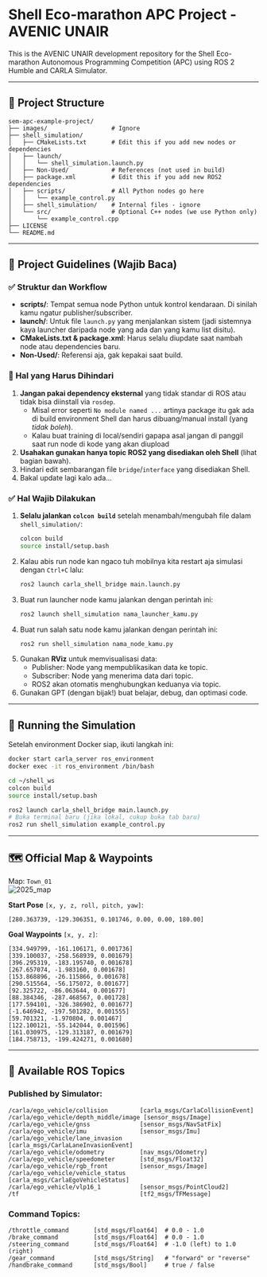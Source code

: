 # Shell Eco-marathon APC Project - AVENIC UNAIR

This is the AVENIC UNAIR development repository for the Shell Eco-marathon Autonomous Programming Competition (APC) using ROS 2 Humble and CARLA Simulator.

---

## 📁 Project Structure

```
sem-apc-example-project/
├── images/                  # Ignore
├── shell_simulation/
│   ├── CMakeLists.txt       # Edit this if you add new nodes or dependencies
│   ├── launch/
│   │   └── shell_simulation.launch.py
│   ├── Non-Used/            # References (not used in build)
│   ├── package.xml          # Edit this if you add new ROS2 dependencies
│   ├── scripts/             # All Python nodes go here
│   │   └── example_control.py
│   ├── shell_simulation/    # Internal files - ignore
│   └── src/                 # Optional C++ nodes (we use Python only)
│       └── example_control.cpp
├── LICENSE
└── README.md
```

---

## 🧠 Project Guidelines (Wajib Baca)

### ✅ Struktur dan Workflow

- **scripts/**: Tempat semua node Python untuk kontrol kendaraan. Di sinilah kamu ngatur publisher/subscriber.
- **launch/**: Untuk file `launch.py` yang menjalankan sistem (jadi sistemnya kaya launcher daripada node yang ada dan yang kamu list disitu).
- **CMakeLists.txt & package.xml**: Harus selalu diupdate saat nambah node atau dependencies baru.
- **Non-Used/**: Referensi aja, gak kepakai saat build.

### 🚫 Hal yang Harus Dihindari

1. **Jangan pakai dependency eksternal** yang tidak standar di ROS atau tidak bisa diinstall via `rosdep`.
   - Misal error seperti `No module named ...` artinya package itu gak ada di build environment Shell dan harus dibuang/manual install (yang *tidak boleh*).
   - Kalau buat training di local/sendiri gapapa asal jangan di panggil saat run node di kode yang akan diupload
2. **Usahakan gunakan hanya topic ROS2 yang disediakan oleh Shell** (lihat bagian bawah).
3. Hindari edit sembarangan file `bridge`/`interface` yang disediakan Shell.
4. Bakal update lagi kalo ada...

### ✅ Hal Wajib Dilakukan

1. **Selalu jalankan `colcon build`** setelah menambah/mengubah file dalam `shell_simulation/`:
   ```bash
   colcon build
   source install/setup.bash
   ```
2. Kalau abis run node kan ngaco tuh mobilnya kita restart aja simulasi dengan `Ctrl+C` lalu:
   ```bash
   ros2 launch carla_shell_bridge main.launch.py
   ```
4. Buat run launcher node kamu jalankan dengan perintah ini:
   ```bash
   ros2 launch shell_simulation nama_launcher_kamu.py
   ```
5. Buat run salah satu node kamu jalankan dengan perintah ini:
   ```bash
   ros2 run shell_simulation nama_node_kamu.py
   ```
5. Gunakan **RViz** untuk memvisualisasi data:
   - Publisher: Node yang mempublikasikan data ke topic.
   - Subscriber: Node yang menerima data dari topic.
   - ROS2 akan otomatis menghubungkan keduanya via topic.
6. Gunakan GPT (dengan bijak!) buat belajar, debug, dan optimasi code.

---

## 🚀 Running the Simulation

Setelah environment Docker siap, ikuti langkah ini:

```bash
docker start carla_server ros_environment
docker exec -it ros_environment /bin/bash

cd ~/shell_ws
colcon build
source install/setup.bash

ros2 launch carla_shell_bridge main.launch.py
# Buka terminal baru (jika lokal, cukup buka tab baru)
ros2 run shell_simulation example_control.py
```

---

## 🗺️ Official Map & Waypoints

Map: `Town_01`  
![2025_map](images/2025_season_map.png)

**Start Pose** `[x, y, z, roll, pitch, yaw]`:
```text
[280.363739, -129.306351, 0.101746, 0.00, 0.00, 180.00]
```

**Goal Waypoints** `[x, y, z]`:
```
[334.949799, -161.106171, 0.001736]
[339.100037, -258.568939, 0.001679]
[396.295319, -183.195740, 0.001678]
[267.657074, -1.983160, 0.001678]
[153.868896, -26.115866, 0.001678]
[290.515564, -56.175072, 0.001677]
[92.325722, -86.063644, 0.001677]
[88.384346, -287.468567, 0.001728]
[177.594101, -326.386902, 0.001677]
[-1.646942, -197.501282, 0.001555]
[59.701321, -1.970804, 0.001467]
[122.100121, -55.142044, 0.001596]
[161.030975, -129.313187, 0.001679]
[184.758713, -199.424271, 0.001680]
```

---

## 📡 Available ROS Topics

### Published by Simulator:
```
/carla/ego_vehicle/collision         [carla_msgs/CarlaCollisionEvent]
/carla/ego_vehicle/depth_middle/image [sensor_msgs/Image]
/carla/ego_vehicle/gnss              [sensor_msgs/NavSatFix]
/carla/ego_vehicle/imu               [sensor_msgs/Imu]
/carla/ego_vehicle/lane_invasion     [carla_msgs/CarlaLaneInvasionEvent]
/carla/ego_vehicle/odometry          [nav_msgs/Odometry]
/carla/ego_vehicle/speedometer       [std_msgs/Float32]
/carla/ego_vehicle/rgb_front         [sensor_msgs/Image]
/carla/ego_vehicle/vehicle_status    [carla_msgs/CarlaEgoVehicleStatus]
/carla/ego_vehicle/vlp16_1           [sensor_msgs/PointCloud2]
/tf                                  [tf2_msgs/TFMessage]
```

### Command Topics:
```
/throttle_command       [std_msgs/Float64]  # 0.0 - 1.0
/brake_command          [std_msgs/Float64]  # 0.0 - 1.0
/steering_command       [std_msgs/Float64]  # -1.0 (left) to 1.0 (right)
/gear_command           [std_msgs/String]   # "forward" or "reverse"
/handbrake_command      [std_msgs/Bool]     # true / false
```
